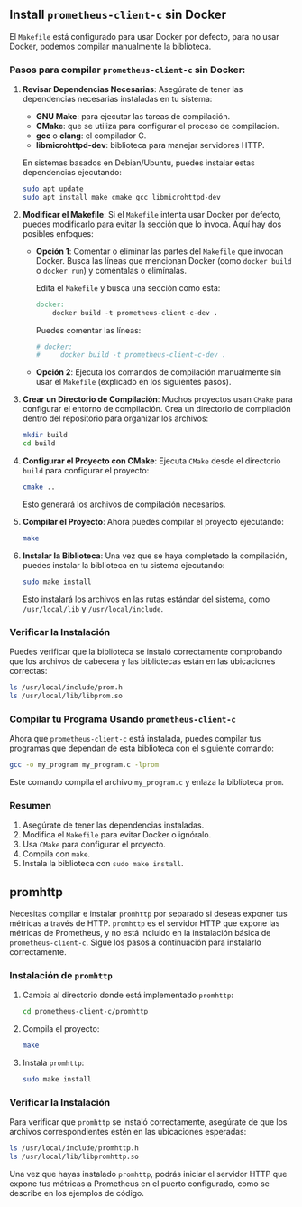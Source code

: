 ## Install `prometheus-client-c` sin Docker

El `Makefile` está configurado para usar Docker por defecto, para no usar Docker, podemos compilar manualmente la biblioteca.

### Pasos para compilar `prometheus-client-c` sin Docker:

1. **Revisar Dependencias Necesarias**:
   Asegúrate de tener las dependencias necesarias instaladas en tu sistema:
   
   - **GNU Make**: para ejecutar las tareas de compilación.
   - **CMake**: que se utiliza para configurar el proceso de compilación.
   - **gcc** o **clang**: el compilador C.
   - **libmicrohttpd-dev**: biblioteca para manejar servidores HTTP.

   En sistemas basados en Debian/Ubuntu, puedes instalar estas dependencias ejecutando:
   ```bash
   sudo apt update
   sudo apt install make cmake gcc libmicrohttpd-dev
   ```

2. **Modificar el Makefile**:
   Si el `Makefile` intenta usar Docker por defecto, puedes modificarlo para evitar la sección que lo invoca. Aquí hay dos posibles enfoques:

   - **Opción 1**: Comentar o eliminar las partes del `Makefile` que invocan Docker. Busca las líneas que mencionan Docker (como `docker build` o `docker run`) y coméntalas o elimínalas.
   
     Edita el `Makefile` y busca una sección como esta:
     ```makefile
     docker:
         docker build -t prometheus-client-c-dev .
     ```

     Puedes comentar las líneas:
     ```makefile
     # docker:
     #     docker build -t prometheus-client-c-dev .
     ```

   - **Opción 2**: Ejecuta los comandos de compilación manualmente sin usar el `Makefile` (explicado en los siguientes pasos).

3. **Crear un Directorio de Compilación**:
   Muchos proyectos usan `CMake` para configurar el entorno de compilación. Crea un directorio de compilación dentro del repositorio para organizar los archivos:
   ```bash
   mkdir build
   cd build
   ```

4. **Configurar el Proyecto con CMake**:
   Ejecuta `CMake` desde el directorio `build` para configurar el proyecto:
   ```bash
   cmake ..
   ```

   Esto generará los archivos de compilación necesarios.

5. **Compilar el Proyecto**:
   Ahora puedes compilar el proyecto ejecutando:
   ```bash
   make
   ```

6. **Instalar la Biblioteca**:
   Una vez que se haya completado la compilación, puedes instalar la biblioteca en tu sistema ejecutando:
   ```bash
   sudo make install
   ```

   Esto instalará los archivos en las rutas estándar del sistema, como `/usr/local/lib` y `/usr/local/include`.

### Verificar la Instalación

Puedes verificar que la biblioteca se instaló correctamente comprobando que los archivos de cabecera y las bibliotecas están en las ubicaciones correctas:

```bash
ls /usr/local/include/prom.h
ls /usr/local/lib/libprom.so
```

### Compilar tu Programa Usando `prometheus-client-c`

Ahora que `prometheus-client-c` está instalada, puedes compilar tus programas que dependan de esta biblioteca con el siguiente comando:

```bash
gcc -o my_program my_program.c -lprom
```

Este comando compila el archivo `my_program.c` y enlaza la biblioteca `prom`.

### Resumen

1. Asegúrate de tener las dependencias instaladas.
2. Modifica el `Makefile` para evitar Docker o ignóralo.
3. Usa `CMake` para configurar el proyecto.
4. Compila con `make`.
5. Instala la biblioteca con `sudo make install`.

## promhttp

Necesitas compilar e instalar `promhttp` por separado si deseas exponer tus métricas a través de HTTP. `promhttp` es el servidor HTTP que expone las métricas de Prometheus, y no está incluido en la instalación básica de `prometheus-client-c`. Sigue los pasos a continuación para instalarlo correctamente.

### Instalación de `promhttp`

1. Cambia al directorio donde está implementado `promhttp`:
   ```bash
   cd prometheus-client-c/promhttp
   ```

2. Compila el proyecto:
   ```bash
   make
   ```

3. Instala `promhttp`:
   ```bash
   sudo make install
   ```

### Verificar la Instalación

Para verificar que `promhttp` se instaló correctamente, asegúrate de que los archivos correspondientes estén en las ubicaciones esperadas:

```bash
ls /usr/local/include/promhttp.h
ls /usr/local/lib/libpromhttp.so
```

Una vez que hayas instalado `promhttp`, podrás iniciar el servidor HTTP que expone tus métricas a Prometheus en el puerto configurado, como se describe en los ejemplos de código.
